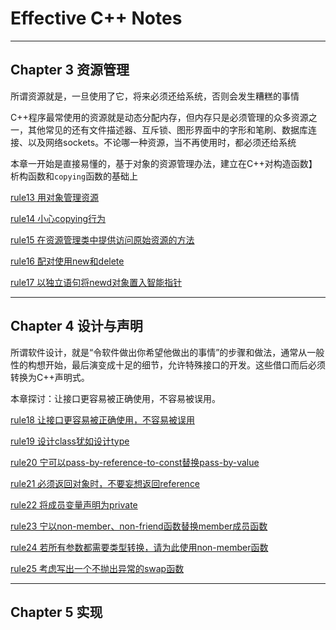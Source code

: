 # Effective C++ Notes

---
## Chapter 3 资源管理

所谓资源就是，一旦使用了它，将来必须还给系统，否则会发生糟糕的事情

C++程序最常使用的资源就是动态分配内存，但内存只是必须管理的众多资源之一，其他常见的还有文件描述器、互斥锁、图形界面中的字形和笔刷、数据库连接、以及网络sockets。不论哪一种资源，当不再使用时，都必须还给系统

本章一开始是直接易懂的，基于对象的资源管理办法，建立在C++对构造函数】析构函数和`copying`函数的基础上

[rule13 用对象管理资源](https://github.com/sy4b/Cpp-Notes/blob/main/Effective%20C++%20Notes/Notes/rule13%20以对象管理资源.md)

[rule14 小心copying行为](https://github.com/sy4b/Cpp-Notes/blob/main/Effective%20C%2B%2B%20Notes/Notes/rule14%20在资源管理类中小心copying行为.md)

[rule15 在资源管理类中提供访问原始资源的方法](https://github.com/sy4b/Cpp-Notes/blob/main/Effective%20C++%20Notes/Notes/rule15%20在资源管理类中提供对原始资源的访问.md)

[rule16 配对使用new和delete](https://github.com/sy4b/Cpp-Notes/blob/main/Effective%20C%2B%2B%20Notes/Notes/rule16%20成对使用new和delete要采取相同形式.md)

[rule17 以独立语句将newd对象置入智能指针](https://github.com/sy4b/Cpp-Notes/blob/main/Effective%20C%2B%2B%20Notes/Notes/rule17%20以独立语句将newd对象置入智能指针.md)

---

## Chapter 4 设计与声明

所谓软件设计，就是“令软件做出你希望他做出的事情”的步骤和做法，通常从一般性的构想开始，最后演变成十足的细节，允许特殊接口的开发。这些借口而后必须转换为C++声明式。

本章探讨：让接口更容易被正确使用，不容易被误用。

[rule18 让接口更容易被正确使用，不容易被误用](https://github.com/sy4b/Cpp-Notes/blob/main/Effective%20C++%20Notes/Notes/rule18%20让接口更容易被正确使用，不容易被误用.md)

[rule19 设计class犹如设计type](https://github.com/sy4b/Cpp-Notes/blob/main/Effective%20C%2B%2B%20Notes/Notes/rule19%20设计class犹如设计type.md)

[rule20 宁可以pass-by-reference-to-const替换pass-by-value](https://github.com/sy4b/Cpp-Notes/blob/main/Effective%20C%2B%2B%20Notes/Notes/rule20%20宁可以pass-by-reference-to-const替换pass-by-value.md)

[rule21 必须返回对象时，不要妄想返回reference](https://github.com/sy4b/Cpp-Notes/blob/main/Effective%20C%2B%2B%20Notes/Notes/rule21%20必须返回对象时，别妄想返回其reference.md)

[rule22 将成员变量声明为private](https://github.com/sy4b/Cpp-Notes/blob/main/Effective%20C%2B%2B%20Notes/Notes/rule22%20将成员变量声明为private.md)

[rule23 宁以non-member、non-friend函数替换member成员函数](https://github.com/sy4b/Cpp-Notes/blob/main/Effective%20C%2B%2B%20Notes/Notes/rule23%20宁以non-member、non-friend函数替换member成员函数.md)

[rule24 若所有参数都需要类型转换，请为此使用non-member函数](https://github.com/sy4b/Cpp-Notes/blob/main/Effective%20C%2B%2B%20Notes/Notes/rule24%20若所有参数都需要类型转换，请为此使用non-member函数.md)

[rule25 考虑写出一个不抛出异常的swap函数](https://github.com/sy4b/Cpp-Notes/blob/main/Effective%20C%2B%2B%20Notes/Notes/rule25%20考虑写出一个不抛出异常的swap函数.md)

---

## Chapter 5 实现
